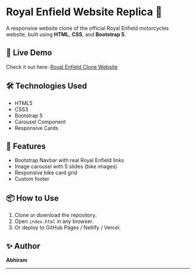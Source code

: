 # Royal Enfield Website Replica 🚴

A responsive website clone of the official Royal Enfield motorcycles website, built using **HTML**, **CSS**, and **Bootstrap 5**.

## 🚀 Live Demo
Check it out here: [Royal Enfield Clone Website](https://coruscating-naiad-beff89.netlify.app/)
## 🛠️ Technologies Used
- HTML5
- CSS3
- Bootstrap 5
- Carousel Component
- Responsive Cards

## 📸 Features
- Bootstrap Navbar with real Royal Enfield links
- Image carousel with 5 slides (bike images)
- Responsive bike card grid
- Custom footer


## 📦 How to Use
1. Clone or download the repository.
2. Open `index.html` in any browser.
3. Or deploy to GitHub Pages / Netlify / Vercel.

## ✨ Author
**Abhiram**

---


